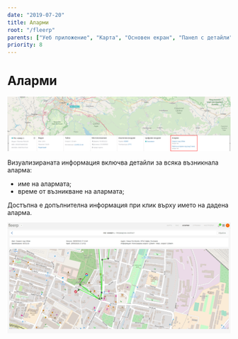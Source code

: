 ```yaml
---
date: "2019-07-20"
title: Аларми
root: "/fleerp"
parents: ["Уеб приложение", "Карта", "Основен екран", "Панел с детайли"]
priority: 8
---
```


# Аларми

![AlarmsWidget](alarms-widget-bg.png)

Визуализираната информация включва детайли за всяка възникнала аларма:
- име на алармата;
- време от възникване на алармата;

Достъпна е допълнителна информация при клик върху името на дадена аларма.

![AlarmDetail](alarm-detail-bg.png)

